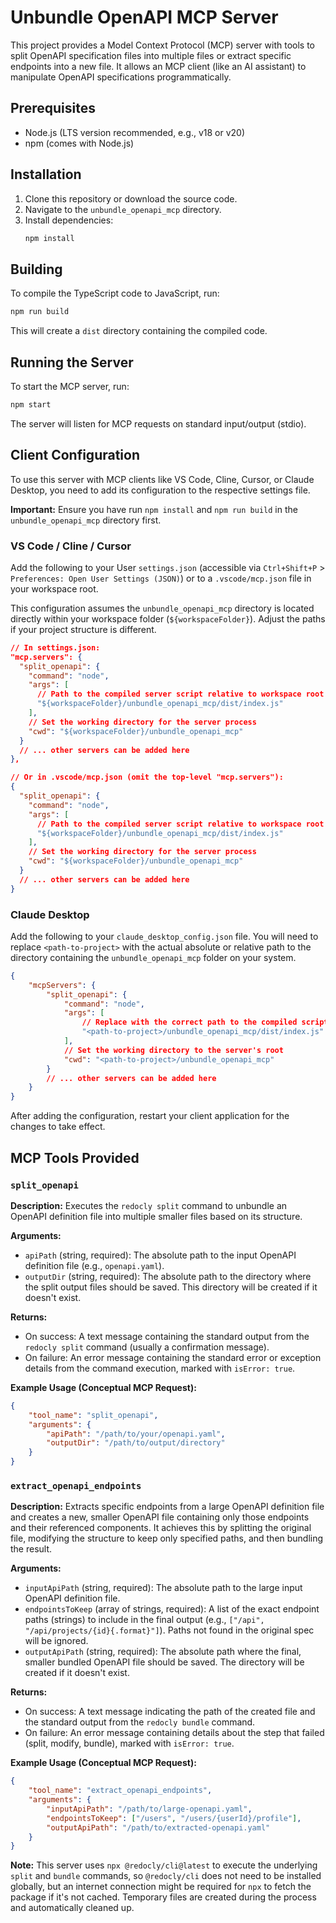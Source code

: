 # Unbundle OpenAPI MCP Server

This project provides a Model Context Protocol (MCP) server with tools to split OpenAPI specification files into multiple files or extract specific endpoints into a new file. It allows an MCP client (like an AI assistant) to manipulate OpenAPI specifications programmatically.

## Prerequisites

- Node.js (LTS version recommended, e.g., v18 or v20)
- npm (comes with Node.js)

## Installation

1.  Clone this repository or download the source code.
2.  Navigate to the `unbundle_openapi_mcp` directory.
3.  Install dependencies:
    ```bash
    npm install
    ```

## Building

To compile the TypeScript code to JavaScript, run:

```bash
npm run build
```

This will create a `dist` directory containing the compiled code.

## Running the Server

To start the MCP server, run:

```bash
npm start
```

The server will listen for MCP requests on standard input/output (stdio).

## Client Configuration

To use this server with MCP clients like VS Code, Cline, Cursor, or Claude Desktop, you need to add its configuration to the respective settings file.

**Important:** Ensure you have run `npm install` and `npm run build` in the `unbundle_openapi_mcp` directory first.

### VS Code / Cline / Cursor

Add the following to your User `settings.json` (accessible via `Ctrl+Shift+P` > `Preferences: Open User Settings (JSON)`) or to a `.vscode/mcp.json` file in your workspace root.

This configuration assumes the `unbundle_openapi_mcp` directory is located directly within your workspace folder (`${workspaceFolder}`). Adjust the paths if your project structure is different.

```json
// In settings.json:
"mcp.servers": {
  "split_openapi": {
    "command": "node",
    "args": [
      // Path to the compiled server script relative to workspace root
      "${workspaceFolder}/unbundle_openapi_mcp/dist/index.js"
    ],
    // Set the working directory for the server process
    "cwd": "${workspaceFolder}/unbundle_openapi_mcp"
  }
  // ... other servers can be added here
},

// Or in .vscode/mcp.json (omit the top-level "mcp.servers"):
{
  "split_openapi": {
    "command": "node",
    "args": [
      // Path to the compiled server script relative to workspace root
      "${workspaceFolder}/unbundle_openapi_mcp/dist/index.js"
    ],
    // Set the working directory for the server process
    "cwd": "${workspaceFolder}/unbundle_openapi_mcp"
  }
  // ... other servers can be added here
}
```

### Claude Desktop

Add the following to your `claude_desktop_config.json` file. You will need to replace `<path-to-project>` with the actual absolute or relative path to the directory containing the `unbundle_openapi_mcp` folder on your system.

```json
{
	"mcpServers": {
		"split_openapi": {
			"command": "node",
			"args": [
				// Replace with the correct path to the compiled script
				"<path-to-project>/unbundle_openapi_mcp/dist/index.js"
			],
			// Set the working directory to the server's root
			"cwd": "<path-to-project>/unbundle_openapi_mcp"
		}
		// ... other servers can be added here
	}
}
```

After adding the configuration, restart your client application for the changes to take effect.

## MCP Tools Provided

### `split_openapi`

**Description:** Executes the `redocly split` command to unbundle an OpenAPI definition file into multiple smaller files based on its structure.

**Arguments:**

- `apiPath` (string, required): The absolute path to the input OpenAPI definition file (e.g., `openapi.yaml`).
- `outputDir` (string, required): The absolute path to the directory where the split output files should be saved. This directory will be created if it doesn't exist.

**Returns:**

- On success: A text message containing the standard output from the `redocly split` command (usually a confirmation message).
- On failure: An error message containing the standard error or exception details from the command execution, marked with `isError: true`.

**Example Usage (Conceptual MCP Request):**

```json
{
	"tool_name": "split_openapi",
	"arguments": {
		"apiPath": "/path/to/your/openapi.yaml",
		"outputDir": "/path/to/output/directory"
	}
}
```

### `extract_openapi_endpoints`

**Description:** Extracts specific endpoints from a large OpenAPI definition file and creates a new, smaller OpenAPI file containing only those endpoints and their referenced components. It achieves this by splitting the original file, modifying the structure to keep only specified paths, and then bundling the result.

**Arguments:**

- `inputApiPath` (string, required): The absolute path to the large input OpenAPI definition file.
- `endpointsToKeep` (array of strings, required): A list of the exact endpoint paths (strings) to include in the final output (e.g., `["/api", "/api/projects/{id}{.format}"]`). Paths not found in the original spec will be ignored.
- `outputApiPath` (string, required): The absolute path where the final, smaller bundled OpenAPI file should be saved. The directory will be created if it doesn't exist.

**Returns:**

- On success: A text message indicating the path of the created file and the standard output from the `redocly bundle` command.
- On failure: An error message containing details about the step that failed (split, modify, bundle), marked with `isError: true`.

**Example Usage (Conceptual MCP Request):**

```json
{
	"tool_name": "extract_openapi_endpoints",
	"arguments": {
		"inputApiPath": "/path/to/large-openapi.yaml",
		"endpointsToKeep": ["/users", "/users/{userId}/profile"],
		"outputApiPath": "/path/to/extracted-openapi.yaml"
	}
}
```

**Note:** This server uses `npx @redocly/cli@latest` to execute the underlying `split` and `bundle` commands, so `@redocly/cli` does not need to be installed globally, but an internet connection might be required for `npx` to fetch the package if it's not cached. Temporary files are created during the process and automatically cleaned up.
